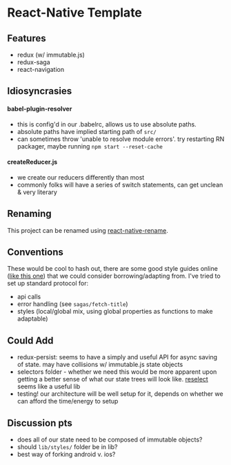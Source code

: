 # React-Native Template

## Features

* redux (w/ immutable.js)
* redux-saga
* react-navigation

## Idiosyncrasies

#### babel-plugin-resolver
 * this is config'd in our .babelrc, allows us to use absolute paths.
 * absolute paths have implied starting path of `src/`
 * can sometimes throw 'unable to resolve module errors'. try restarting RN packager, maybe running `npm start --reset-cache`

#### createReducer.js
* we create our reducers differently than most
* commonly folks will have a series of switch statements, can get unclean & very literary

## Renaming
This project can be renamed using [react-native-rename](https://github.com/junedomingo/react-native-rename).

## Conventions

These would be cool to hash out, there are some good style guides online ([like this one](https://github.com/airbnb/javascript)) that we could consider borrowing/adapting from. I've tried to set up standard protocol for:

* api calls
* error handling (see `sagas/fetch-title`)
* styles (local/global mix, using global properties as functions to make adaptable)

## Could Add

* redux-persist: seems to have a simply and useful API for async saving of state. may have collisions w/ immutable.js state objects
* selectors folder - whether we need this would be more apparent upon getting a better sense of what our state trees will look like. [reselect](https://github.com/reactjs/reselect) seems like a useful lib
* testing! our architecture will be well setup for it, depends on whether we can afford the time/energy to setup

## Discussion pts

* does all of our state need to be composed of immutable objects?
* should `lib/styles/` folder be in lib?
* best way of forking android v. ios?
